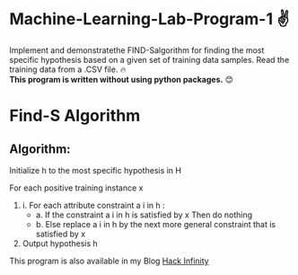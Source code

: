 # Machine-Learning-Lab-Program-1 :v:
Implement and demonstratethe FIND-Salgorithm for finding the most specific hypothesis based on a given set of training data samples. Read the training data from a .CSV file. :fire: <br/>**This program is written without using python packages.** :blush:

# Find-S Algorithm
## Algorithm:
<p>Initialize h to the most specific hypothesis in H</p>
For each positive training instance x</br>
 <ol>
 <li>i. For each attribute constraint a i in h :
  <ul>
   <li>a. If the constraint a i in h is satisfied by x Then do nothing</li>
   <li>b. Else replace a i in h by the next more general constraint that is satisfied by x</li>
  </ul>
 </li>
 <li>Output hypothesis h</li>
 </ol>
 This program is also available in my Blog <a href="https://www.hackinfinity.weebly.com/mllab1.html">Hack Infinity</a>


